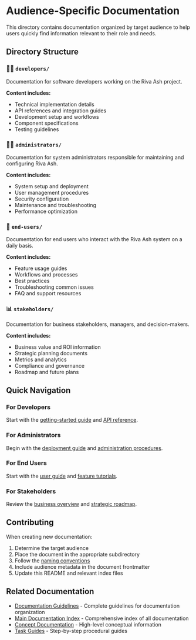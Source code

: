 # Audience-Specific Documentation

This directory contains documentation organized by target audience to help users quickly find information relevant to their role and needs.

## Directory Structure

### 🧑‍💻 `developers/`
Documentation for software developers working on the Riva Ash project.

**Content includes:**
- Technical implementation details
- API references and integration guides
- Development setup and workflows
- Component specifications
- Testing guidelines

### 👨‍💼 `administrators/`
Documentation for system administrators responsible for maintaining and configuring Riva Ash.

**Content includes:**
- System setup and deployment
- User management procedures
- Security configuration
- Maintenance and troubleshooting
- Performance optimization

### 👥 `end-users/`
Documentation for end users who interact with the Riva Ash system on a daily basis.

**Content includes:**
- Feature usage guides
- Workflows and processes
- Best practices
- Troubleshooting common issues
- FAQ and support resources

### 📊 `stakeholders/`
Documentation for business stakeholders, managers, and decision-makers.

**Content includes:**
- Business value and ROI information
- Strategic planning documents
- Metrics and analytics
- Compliance and governance
- Roadmap and future plans

## Quick Navigation

### For Developers
Start with the [getting-started guide](../guides/getting-started/) and [API reference](../references/api/).

### For Administrators
Begin with the [deployment guide](../guides/deployment/) and [administration procedures](../guides/administration/).

### For End Users
Start with the [user guide](end-users/user-guide.md) and [feature tutorials](end-users/).

### For Stakeholders
Review the [business overview](stakeholders/business-overview.md) and [strategic roadmap](stakeholders/strategic-roadmap.md).

## Contributing

When creating new documentation:
1. Determine the target audience
2. Place the document in the appropriate subdirectory
3. Follow the [naming conventions](../DOCUMENTATION_GUIDELINES.md)
4. Include audience metadata in the document frontmatter
5. Update this README and relevant index files

## Related Documentation

- [Documentation Guidelines](../DOCUMENTATION_GUIDELINES.md) - Complete guidelines for documentation organization
- [Main Documentation Index](../DOCUMENTATION_INDEX.md) - Comprehensive index of all documentation
- [Concept Documentation](../concepts/) - High-level conceptual information
- [Task Guides](../guides/) - Step-by-step procedural guides